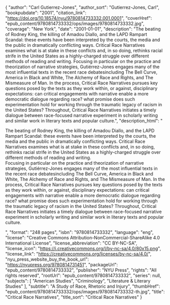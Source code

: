 {
  "author": "Carl Gutierrez-Jones",
  "author_sort": "Gutierrez-Jones, Carl",
  "bookpubdate": "2001",
  "citation_link": "https://doi.org/10.18574/nyu/9780814733332.001.0001",
  "coverHref": "epub_content/9780814733332/ops/images/9780814733332.jpg",
  "coverage": "New York",
  "date": "2001-01-01",
  "description": "The beating of Rodney King, the killing of Amadou Diallo, and the LAPD Rampart Scandal: these events have been interpreted by the courts, the media and the public in dramatically conflicting ways. Critical Race Narratives examines what is at stake in these conflicts and, in so doing, rethinks racial strife in the United States as a highly-charged struggle over different methods of reading and writing. Focusing in particular on the practice and theorization of narrative strategies, Gutiérrez-Jones engages many of the most influential texts in the recent race debatesincluding The Bell Curve, America in Black and White, The Alchemy of Race and Rights, and The Mismeasure of Man.  In the process, Critical Race Narratives pursues key questions posed by the texts as they work within, or against, disciplinary expectations: can critical engagements with narrative enable a more democratic dialogue regarding race? what promise does such experimentation hold for working through the traumatic legacy of racism in the United States? Throughout, Critical Race Narratives initiates a timely dialogue between race-focused narrative experiment in scholarly writing and similar work in literary texts and popular culture.",
  "description_html": "<p>The beating of Rodney King, the killing of Amadou Diallo, and the LAPD Rampart Scandal: these events have been interpreted by the courts, the media and the public in dramatically conflicting ways. Critical Race Narratives examines what is at stake in these conflicts and, in so doing, rethinks racial strife in the United States as a highly-charged struggle over different methods of reading and writing.<br> Focusing in particular on the practice and theorization of narrative strategies, Gutiérrez-Jones engages many of the most influential texts in the recent race debatesincluding The Bell Curve, America in Black and White, The Alchemy of Race and Rights, and The Mismeasure of Man.  In the process, Critical Race Narratives pursues key questions posed by the texts as they work within, or against, disciplinary expectations: can critical engagements with narrative enable a more democratic dialogue regarding race? what promise does such experimentation hold for working through the traumatic legacy of racism in the United States? Throughout, Critical Race Narratives initiates a timely dialogue between race-focused narrative experiment in scholarly writing and similar work in literary texts and popular culture.</p>",
  "format": "248 pages",
  "isbn": "9780814733332",
  "language": "eng",
  "license": "Creative Commons Attribution-NonCommercial-ShareAlike 4.0 International License",
  "license_abbreviation": "CC BY-NC-SA",
  "license_icon": "https://i.creativecommons.org/l/by-nc-sa/4.0/80x15.png",
  "license_link": "https://creativecommons.org/licenses/by-nc-sa/4.0/",
  "nyu_press_website_buy_the_book_url": "https://nyupress.org/9780814731451",
  "packageUrl": "epub_content/9780814733332",
  "publisher": "NYU Press",
  "rights": "All rights reserved",
  "rootUrl": "epub_content/9780814733332",
  "series": null,
  "subjects": [
    "American Studies",
    "Criminology",
    "Literature & Literary Studies"
  ],
  "subtitle": "A Study of Race, Rhetoric and Injury",
  "thumbHref": "epub_content/9780814733332/ops/images/9780814733332-th.jpg",
  "title": "Critical Race Narratives",
  "title_sort": "Critical Race Narratives"
}
